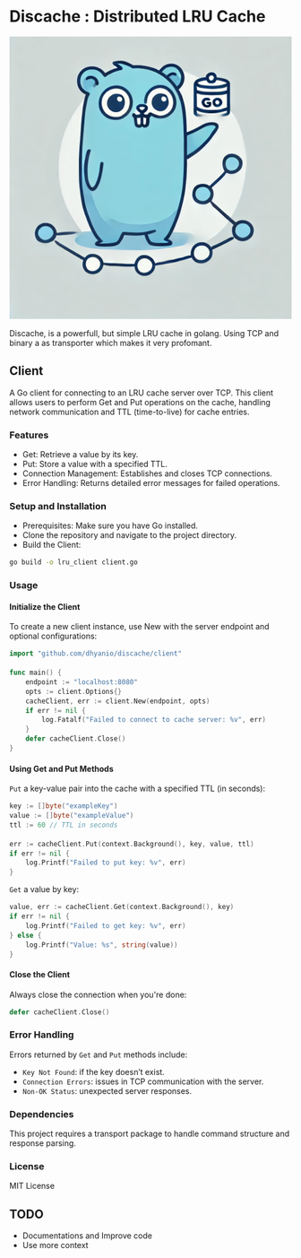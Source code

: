 # Discache : Distributed LRU Cache

<img src="./doc/discache.png" alt="Discache" width="700"/>

Discache, is a powerfull, but simple LRU cache in golang. Using TCP and binary a as transporter which makes it very profomant.

## Client
A Go client for connecting to an LRU cache server over TCP. This client allows users to perform Get and Put operations on the cache, handling network communication and TTL (time-to-live) for cache entries.

### Features
- Get: Retrieve a value by its key.
- Put: Store a value with a specified TTL.
- Connection Management: Establishes and closes TCP connections.
- Error Handling: Returns detailed error messages for failed operations.

### Setup and Installation
- Prerequisites: Make sure you have Go installed.
- Clone the repository and navigate to the project directory.
- Build the Client:

```bash
go build -o lru_client client.go
```
### Usage
#### Initialize the Client
To create a new client instance, use New with the server endpoint and optional configurations:

```go
import "github.com/dhyanio/discache/client"

func main() {
    endpoint := "localhost:8080"
    opts := client.Options{}
    cacheClient, err := client.New(endpoint, opts)
    if err != nil {
        log.Fatalf("Failed to connect to cache server: %v", err)
    }
    defer cacheClient.Close()
}

```

#### Using Get and Put Methods
`Put` a key-value pair into the cache with a specified TTL (in seconds):

```go
key := []byte("exampleKey")
value := []byte("exampleValue")
ttl := 60 // TTL in seconds

err := cacheClient.Put(context.Background(), key, value, ttl)
if err != nil {
    log.Printf("Failed to put key: %v", err)
}
```

`Get` a value by key:

```go
value, err := cacheClient.Get(context.Background(), key)
if err != nil {
    log.Printf("Failed to get key: %v", err)
} else {
    log.Printf("Value: %s", string(value))
}
```
#### Close the Client
Always close the connection when you're done:

```go
defer cacheClient.Close()
```

### Error Handling
Errors returned by `Get` and `Put` methods include:

- `Key Not Found`: if the key doesn’t exist.
- `Connection Errors`: issues in TCP communication with the server.
- `Non-OK Status`: unexpected server responses.

### Dependencies
This project requires a transport package to handle command structure and response parsing.

### License
MIT License

## TODO
- Documentations and Improve code
- Use more context